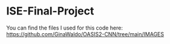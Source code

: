 # ISE-Final-Project
You can find the files I used for this code here: https://github.com/GinaWaldo/OASIS2-CNN/tree/main/IMAGES
